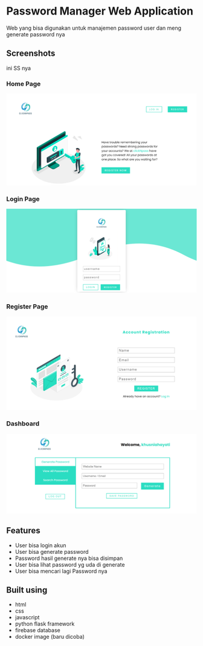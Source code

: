 # Password Manager Web Application

Web yang bisa digunakan untuk manajemen password user dan meng generate password nya

## Screenshots

ini SS nya

### Home Page

![Home Page](./screenshots/Home.png "Home Page")

### Login Page

![Login Page](./screenshots/Login.png "Login Page")

### Register Page

![Register Page](./screenshots/Register.png "Register Page")

### Dashboard

![Main Dashboard](./screenshots/Dashboard.png "Main Dashboard")

## Features

- User bisa login akun
- User bisa generate password
- Password hasil generate nya bisa disimpan
- User bisa lihat password yg uda di generate
- User bisa mencari lagi Password nya

## Built using

- html
- css
- javascript
- python flask framework
- firebase database
- docker image (baru dicoba)

